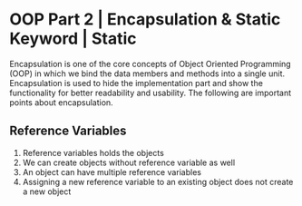 # OOP Part 2 | Encapsulation & Static Keyword | Static

Encapsulation is one of the core concepts of Object Oriented Programming (OOP) in which we bind the data members and methods into a single unit. Encapsulation is used to hide the implementation part and show the functionality for better readability and usability. The following are important points about encapsulation.

## Reference Variables

1. Reference variables holds the objects
2. We can create objects without reference variable as well
3. An object can have multiple reference variables
4. Assigning a new reference variable to an existing object does not create a new object